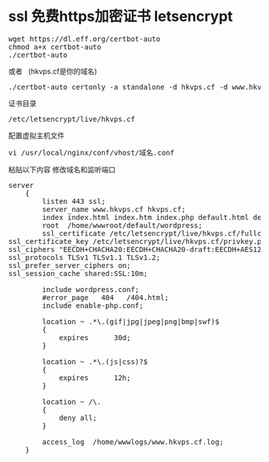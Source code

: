 # ssl 免费https加密证书 letsencrypt 
<pre>
wget https://dl.eff.org/certbot-auto
chmod a+x certbot-auto
./certbot-auto
</pre>

或者   (hkvps.cf是你的域名)
<pre>
./certbot-auto certonly -a standalone -d hkvps.cf -d www.hkvps.cf
</pre>

证书目录 
<pre>
/etc/letsencrypt/live/hkvps.cf
</pre>

配置虚拟主机文件
<pre>
vi /usr/local/nginx/conf/vhost/域名.conf
</pre>

粘贴以下内容 修改域名和监听端口
<pre>
server
    {
        listen 443 ssl;
        server_name www.hkvps.cf hkvps.cf;
        index index.html index.htm index.php default.html default.htm default.php;
        root  /home/wwwroot/default/wordpress;
        ssl_certificate /etc/letsencrypt/live/hkvps.cf/fullchain.pem;
ssl_certificate_key /etc/letsencrypt/live/hkvps.cf/privkey.pem;
ssl_ciphers "EECDH+CHACHA20:EECDH+CHACHA20-draft:EECDH+AES128:RSA+AES128:EECDH+AES256:RSA+AES256:EECDH+3DES:RSA+3DES:!MD5";
ssl_protocols TLSv1 TLSv1.1 TLSv1.2;
ssl_prefer_server_ciphers on;
ssl_session_cache shared:SSL:10m;

        include wordpress.conf;
        #error_page   404   /404.html;
        include enable-php.conf;

        location ~ .*\.(gif|jpg|jpeg|png|bmp|swf)$
        {
            expires      30d;
        }

        location ~ .*\.(js|css)?$
        {
            expires      12h;
        }

        location ~ /\.
        {
            deny all;
        }

        access_log  /home/wwwlogs/www.hkvps.cf.log;
    }
</pre>
